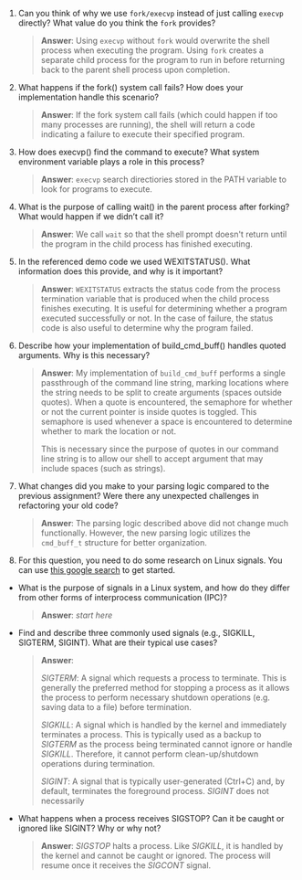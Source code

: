 1. Can you think of why we use `fork/execvp` instead of just calling `execvp` directly? What value do you think the `fork` provides?

    > **Answer**:  Using `execvp` without `fork` would overwrite the shell process when executing the program. Using `fork` creates a separate child process for the program to run in before returning back to the parent shell process upon completion.

2. What happens if the fork() system call fails? How does your implementation handle this scenario?

    > **Answer**:  If the fork system call fails (which could happen if too many processes are running), the shell will return a code indicating a failure to execute their specified program.

3. How does execvp() find the command to execute? What system environment variable plays a role in this process?

    > **Answer**:  `execvp` search directiories stored in the PATH variable to look for programs to execute. 

4. What is the purpose of calling wait() in the parent process after forking? What would happen if we didn’t call it?

    > **Answer**:  We call `wait` so that the shell prompt doesn't return until the program in the child process has finished executing.

5. In the referenced demo code we used WEXITSTATUS(). What information does this provide, and why is it important?

    > **Answer**:  `WEXITSTATUS` extracts the status code from the process termination variable that is produced when the child process finishes executing. It is useful for determining whether a program executed successfully or not. In the case of failure, the status code is also useful to determine why the program failed.

6. Describe how your implementation of build_cmd_buff() handles quoted arguments. Why is this necessary?

    > **Answer**: My implementation of `build_cmd_buff` performs a single passthrough of the command line string, marking locations where the string needs to be split to create arguments (spaces outside quotes). When a quote is encountered, the semaphore for whether or not the current pointer is inside quotes is toggled. This semaphore is used whenever a space is encountered to determine whether to mark the location or not.
    >
    > This is necessary since the purpose of quotes in our command line string is to allow our shell to accept argument that may include spaces (such as strings).

7. What changes did you make to your parsing logic compared to the previous assignment? Were there any unexpected challenges in refactoring your old code?

    > **Answer**:  The parsing logic described above did not change much functionally. However, the new parsing logic utilizes the `cmd_buff_t` structure for better organization.

8. For this question, you need to do some research on Linux signals. You can use [this google search](https://www.google.com/search?q=Linux+signals+overview+site%3Aman7.org+OR+site%3Alinux.die.net+OR+site%3Atldp.org&oq=Linux+signals+overview+site%3Aman7.org+OR+site%3Alinux.die.net+OR+site%3Atldp.org&gs_lcrp=EgZjaHJvbWUyBggAEEUYOdIBBzc2MGowajeoAgCwAgA&sourceid=chrome&ie=UTF-8) to get started.

- What is the purpose of signals in a Linux system, and how do they differ from other forms of interprocess communication (IPC)?

    > **Answer**:  _start here_

- Find and describe three commonly used signals (e.g., SIGKILL, SIGTERM, SIGINT). What are their typical use cases?

    > **Answer**:
    >
    > *SIGTERM*: A signal which requests a process to terminate. This is generally the preferred method for stopping a process as it allows the process to perform necessary shutdown operations (e.g. saving data to a file) before termination.
    >
    > *SIGKILL*: A signal which is handled by the kernel and immediately terminates a process. This is typically used as a backup to *SIGTERM* as the process being terminated cannot ignore or handle *SIGKILL*. Therefore, it cannot perform clean-up/shutdown operations during termination.
    >
    > *SIGINT*: A signal that is typically user-generated (Ctrl+C) and, by default, terminates the foreground process. *SIGINT* does not necessarily 

- What happens when a process receives SIGSTOP? Can it be caught or ignored like SIGINT? Why or why not?

    > **Answer**: *SIGSTOP* halts a process. Like *SIGKILL*, it is handled by the kernel and cannot be caught or ignored. The process will resume once it receives the *SIGCONT* signal.
